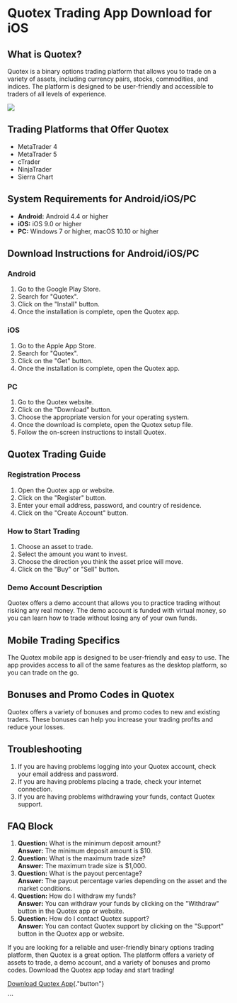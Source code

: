 # Quotex Trading App Download for iOS

## What is Quotex?

Quotex is a binary options trading platform that allows you to trade on
a variety of assets, including currency pairs, stocks, commodities, and
indices. The platform is designed to be user-friendly and accessible to
traders of all levels of experience.

[![](https://static.quotex.io/files/1_en/300_250.jpg)](https://traff.sbs/brokerqxsignupf)

## Trading Platforms that Offer Quotex

-   MetaTrader 4
-   MetaTrader 5
-   cTrader
-   NinjaTrader
-   Sierra Chart

## System Requirements for Android/iOS/PC

-   **Android:** Android 4.4 or higher
-   **iOS:** iOS 9.0 or higher
-   **PC:** Windows 7 or higher, macOS 10.10 or higher

## Download Instructions for Android/iOS/PC

### Android

1.  Go to the Google Play Store.
2.  Search for "Quotex".
3.  Click on the "Install" button.
4.  Once the installation is complete, open the Quotex app.

### iOS

1.  Go to the Apple App Store.
2.  Search for "Quotex".
3.  Click on the "Get" button.
4.  Once the installation is complete, open the Quotex app.

### PC

1.  Go to the Quotex website.
2.  Click on the "Download" button.
3.  Choose the appropriate version for your operating system.
4.  Once the download is complete, open the Quotex setup file.
5.  Follow the on-screen instructions to install Quotex.

## Quotex Trading Guide

### Registration Process

1.  Open the Quotex app or website.
2.  Click on the "Register" button.
3.  Enter your email address, password, and country of residence.
4.  Click on the "Create Account" button.

### How to Start Trading

1.  Choose an asset to trade.
2.  Select the amount you want to invest.
3.  Choose the direction you think the asset price will move.
4.  Click on the "Buy" or "Sell" button.

### Demo Account Description

Quotex offers a demo account that allows you to practice trading without
risking any real money. The demo account is funded with virtual money,
so you can learn how to trade without losing any of your own funds.

## Mobile Trading Specifics

The Quotex mobile app is designed to be user-friendly and easy to use.
The app provides access to all of the same features as the desktop
platform, so you can trade on the go.

## Bonuses and Promo Codes in Quotex

Quotex offers a variety of bonuses and promo codes to new and existing
traders. These bonuses can help you increase your trading profits and
reduce your losses.

## Troubleshooting

1.  If you are having problems logging into your Quotex account, check
    your email address and password.
2.  If you are having problems placing a trade, check your internet
    connection.
3.  If you are having problems withdrawing your funds, contact Quotex
    support.

## FAQ Block

1.  **Question:** What is the minimum deposit amount?\
    **Answer:** The minimum deposit amount is \$10.
2.  **Question:** What is the maximum trade size?\
    **Answer:** The maximum trade size is \$1,000.
3.  **Question:** What is the payout percentage?\
    **Answer:** The payout percentage varies depending on the asset and
    the market conditions.
4.  **Question:** How do I withdraw my funds?\
    **Answer:** You can withdraw your funds by clicking on the
    "Withdraw" button in the Quotex app or website.
5.  **Question:** How do I contact Quotex support?\
    **Answer:** You can contact Quotex support by clicking on the
    "Support" button in the Quotex app or website.

If you are looking for a reliable and user-friendly binary options
trading platform, then Quotex is a great option. The platform offers a
variety of assets to trade, a demo account, and a variety of bonuses and
promo codes. Download the Quotex app today and start trading!

[Download Quotex
App](\%22https://traff.sbs/quotexonelink\%22){."button"}

\`\`\`

